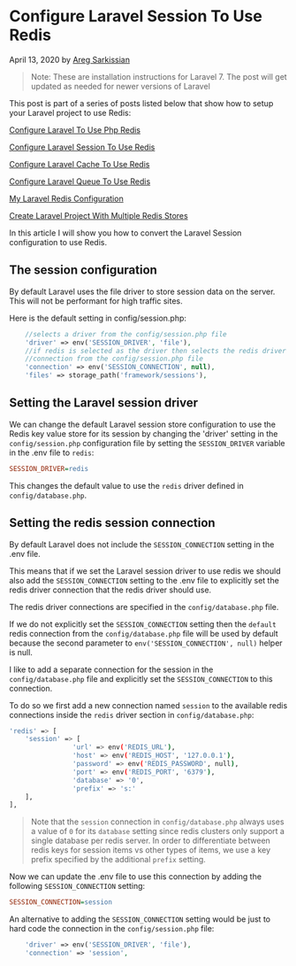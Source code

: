 # Configure Laravel Session To Use Redis

April 13, 2020 by [Areg Sarkissian](https://aregsar.com/about)

> Note: These are installation instructions for Laravel 7. The post will get updated as needed for newer versions of Laravel 

This post is part of a series of posts listed below that show how to setup your Laravel project to use Redis:

[Configure Laravel To Use Php Redis](https://aregsar.com/blog/2020/configure-laravel-to-use-php-redis)

[Configure Laravel Session To Use Redis](https://aregsar.com/blog/2020/configure-laravel-session-to-use-redis)

[Configure Laravel Cache To Use Redis](https://aregsar.com/blog/2020/configure-laravel-cache-to-use-redis)

[Configure Laravel Queue To Use Redis](https://aregsar.com/blog/2020/configure-laravel-queue-to-use-redis)

[My Laravel Redis Configuration](https://aregsar.com/blog/2020/my-laravel-redis-configuration)

[Create Laravel Project With Multiple Redis Stores](https://aregsar.com/blog/2020/create-laravel-project-with-multiple-redis-stores)

In this article I will show you how to convert the Laravel Session configuration to use Redis.

## The session configuration

By default Laravel uses the file driver to store session data on the server. This will not be performant for high traffic sites.

Here is the default setting in config/session.php:

```php
    //selects a driver from the config/session.php file
    'driver' => env('SESSION_DRIVER', 'file'),
    //if redis is selected as the driver then selects the redis driver
    //connection from the config/session.php file
    'connection' => env('SESSION_CONNECTION', null),
    'files' => storage_path('framework/sessions'),
```

## Setting the Laravel session driver

We can change the default Laravel session store configuration to use the Redis key value store for its session by changing the 'driver' setting in the `config/session.php` configuration file by setting the `SESSION_DRIVER` variable in the .env  file to `redis`:

```ini
SESSION_DRIVER=redis
```

This changes the default value to use the `redis` driver defined in `config/database.php`.

## Setting the redis session connection

By default Laravel does not include the `SESSION_CONNECTION` setting in the .env file.

This means that if we set the  Laravel session driver to use redis we should also add the `SESSION_CONNECTION` setting to the .env file to explicitly set the redis driver connection that the redis driver should use.

The redis driver connections are specified in the `config/database.php` file.

If we do not explicitly set the `SESSION_CONNECTION` setting then the `default` redis connection from the `config/database.php` file will be used by default because the second parameter to `env('SESSION_CONNECTION', null)` helper is null.

I like to add a separate connection for the session in the `config/database.php` file and explicitly set the `SESSION_CONNECTION` to this connection.

To do so we first add a new connection named `session` to the available redis connections inside the `redis` driver section in `config/database.php`:

```bash
'redis' => [
    'session' => [
                'url' => env('REDIS_URL'),
                'host' => env('REDIS_HOST', '127.0.0.1'),
                'password' => env('REDIS_PASSWORD', null),
                'port' => env('REDIS_PORT', '6379'),
                'database' => '0',
                'prefix' => 's:'
    ],
],
```

> Note that the `session` connection in `config/database.php` always uses a value of `0` for its `database` setting since redis clusters only support a single database per redis server. In order to differentiate between redis keys for session items vs other types of items, we use a key prefix specified by the additional `prefix` setting.

Now we can update the .env file to use this connection by adding the following `SESSION_CONNECTION` setting:

```ini
SESSION_CONNECTION=session
```

An alternative to adding the `SESSION_CONNECTION` setting would be just to hard code the connection in the `config/session.php` file:

```php
    'driver' => env('SESSION_DRIVER', 'file'),
    'connection' => 'session',
```
